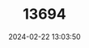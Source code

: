 ---
title: "13694"
category: "Monodelphis emiliae"
draft: false
date: 2024-02-22 13:03:50
languages:
  French: ["Opossum-musaraigne d´Émilie"]
  English: ["Emilia's Short-tailed Opossum"]
---